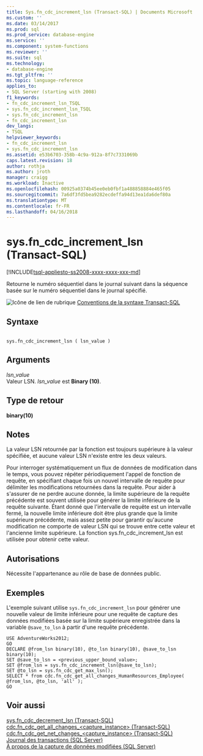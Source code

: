```yaml
---
title: Sys.fn_cdc_increment_lsn (Transact-SQL) | Documents Microsoft
ms.custom: ''
ms.date: 03/14/2017
ms.prod: sql
ms.prod_service: database-engine
ms.service: ''
ms.component: system-functions
ms.reviewer: ''
ms.suite: sql
ms.technology:
- database-engine
ms.tgt_pltfrm: ''
ms.topic: language-reference
applies_to:
- SQL Server (starting with 2008)
f1_keywords:
- fn_cdc_increment_lsn_TSQL
- sys.fn_cdc_increment_lsn_TSQL
- sys.fn_cdc_increment_lsn
- fn_cdc_increment_lsn
dev_langs:
- TSQL
helpviewer_keywords:
- fn_cdc_increment_lsn
- sys.fn_cdc_increment_lsn
ms.assetid: e53b6703-358b-4c9a-912a-8f7c7331069b
caps.latest.revision: 18
author: rothja
ms.author: jroth
manager: craigg
ms.workload: Inactive
ms.openlocfilehash: 00925a0374b45ee0eb0fbf1a488858884e465f05
ms.sourcegitcommit: 7a6df3fd5bea9282ecdeffa94d13ea1da6def80a
ms.translationtype: MT
ms.contentlocale: fr-FR
ms.lasthandoff: 04/16/2018
---
```

# <a name="sysfncdcincrementlsn-transact-sql"></a>sys.fn_cdc_increment_lsn (Transact-SQL)
[!INCLUDE[tsql-appliesto-ss2008-xxxx-xxxx-xxx-md](../../includes/tsql-appliesto-ss2008-xxxx-xxxx-xxx-md.md)]

  Retourne le numéro séquentiel dans le journal suivant dans la séquence basée sur le numéro séquentiel dans le journal spécifié.  
  
 ![Icône de lien de rubrique](../../database-engine/configure-windows/media/topic-link.gif "Icône lien de rubrique") [Conventions de la syntaxe Transact-SQL](../../t-sql/language-elements/transact-sql-syntax-conventions-transact-sql.md)  
  
## <a name="syntax"></a>Syntaxe  
  
```  
  
sys.fn_cdc_increment_lsn ( lsn_value )  
```  
  
## <a name="arguments"></a>Arguments  
 *lsn_value*  
 Valeur LSN. *lsn_value* est **Binary (10)**.  
  
## <a name="return-type"></a>Type de retour  
 **binary(10)**  
  
## <a name="remarks"></a>Notes  
 La valeur LSN retournée par la fonction est toujours supérieure à la valeur spécifiée, et aucune valeur LSN n'existe entre les deux valeurs.  
  
 Pour interroger systématiquement un flux de données de modification dans le temps, vous pouvez répéter périodiquement l'appel de fonction de requête, en spécifiant chaque fois un nouvel intervalle de requête pour délimiter les modifications retournées dans la requête. Pour aider à s'assurer de ne perdre aucune donnée, la limite supérieure de la requête précédente est souvent utilisée pour générer la limite inférieure de la requête suivante. Étant donné que l'intervalle de requête est un intervalle fermé, la nouvelle limite inférieure doit être plus grande que la limite supérieure précédente, mais assez petite pour garantir qu'aucune modification ne comporte de valeur LSN qui se trouve entre cette valeur et l'ancienne limite supérieure. La fonction sys.fn_cdc_increment_lsn est utilisée pour obtenir cette valeur.  
  
## <a name="permissions"></a>Autorisations  
 Nécessite l'appartenance au rôle de base de données public.  
  
## <a name="examples"></a>Exemples  
 L'exemple suivant utilise `sys.fn_cdc_increment_lsn` pour générer une nouvelle valeur de limite inférieure pour une requête de capture des données modifiées basée sur la limite supérieure enregistrée dans la variable `@save_to_lsn` à partir d'une requête précédente.  
  
```  
USE AdventureWorks2012;  
GO  
DECLARE @from_lsn binary(10), @to_lsn binary(10), @save_to_lsn binary(10);  
SET @save_to_lsn = <previous_upper_bound_value>;  
SET @from_lsn = sys.fn_cdc_increment_lsn(@save_to_lsn);  
SET @to_lsn = sys.fn_cdc_get_max_lsn();  
SELECT * from cdc.fn_cdc_get_all_changes_HumanResources_Employee( @from_lsn, @to_lsn, 'all' );  
GO  
```  
  
## <a name="see-also"></a>Voir aussi  
 [sys.fn_cdc_decrement_lsn &#40;Transact-SQL&#41;](../../relational-databases/system-functions/sys-fn-cdc-decrement-lsn-transact-sql.md)   
 [cdc.fn_cdc_get_all_changes_&#60;capture_instance&#62;  &#40;Transact-SQL&#41;](../../relational-databases/system-functions/cdc-fn-cdc-get-all-changes-capture-instance-transact-sql.md)   
 [cdc.fn_cdc_get_net_changes_&#60;capture_instance&#62; &#40;Transact-SQL&#41;](../../relational-databases/system-functions/cdc-fn-cdc-get-net-changes-capture-instance-transact-sql.md)   
 [Journal des transactions &#40;SQL Server&#41;](../../relational-databases/logs/the-transaction-log-sql-server.md)   
 [À propos de la capture de données modifiées &#40;SQL Server&#41;](../../relational-databases/track-changes/about-change-data-capture-sql-server.md)  
  
  
